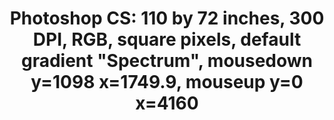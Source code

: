 ---
inv_num: 2008-001
add_credit:
url: 2008-001-photoshop-cs
title: 'Photoshop CS: 110 by 72 inches, 300 DPI, RGB, square pixels, default gradient
  "Spectrum", mousedown y=1098 x=1749.9, mouseup y=0 x=4160'
year: '2008'
display_year: '2008'
medium: Chromogenic print
dims: 110 x 72 inches
pitch:
ps:
live_url:
youtube:
related_code:
subheading:
download:
commission:
layout: things-i-made
---